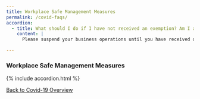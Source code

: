 ```yaml
---
title: Workplace Safe Management Measures
permalink: /covid-faqs/
accordion:
  - title: What should I do if I have not received an exemption? Am I allowed to continue running my business?
    content: |
      Please suspend your business operations until you have received official approval of your exemption application via email.

---
```


### Workplace Safe Management Measures

{% include accordion.html %}

[Back to Covid-19 Overview](/covid/)
